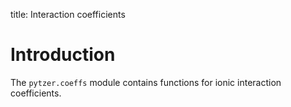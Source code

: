 title: Interaction coefficients

# Introduction

The `pytzer.coeffs` module contains functions for ionic interaction coefficients.
